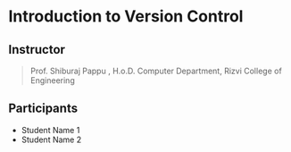 # Introduction to Version Control

## Instructor

 > Prof. Shiburaj Pappu , H.o.D. Computer Department, Rizvi College of Engineering

## Participants

- Student Name 1
- Student Name 2
